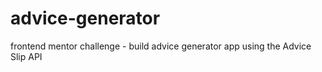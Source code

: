 # advice-generator
 frontend mentor challenge - build advice generator app using the Advice Slip API
